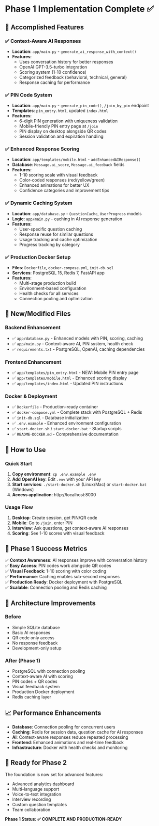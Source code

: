 # Phase 1 Implementation Complete ✅

## 🎯 Accomplished Features

### ✅ Context-Aware AI Responses
- **Location**: `app/main.py` - `generate_ai_response_with_context()`
- **Features**:
  - Uses conversation history for better responses
  - OpenAI GPT-3.5-turbo integration
  - Scoring system (1-10 confidence)
  - Categorized feedback (behavioral, technical, general)
  - Response caching for performance

### ✅ PIN Code System  
- **Location**: `app/main.py` - `generate_pin_code()`, `/join_by_pin` endpoint
- **Templates**: `pin_entry.html`, updated `index.html`
- **Features**:
  - 6-digit PIN generation with uniqueness validation
  - Mobile-friendly PIN entry page at `/join`
  - PIN display on desktop alongside QR codes
  - Session validation and expiration handling

### ✅ Enhanced Response Scoring
- **Location**: `app/templates/mobile.html` - `addEnhancedAIResponse()`
- **Database**: `Message.ai_score`, `Message.ai_feedback` fields
- **Features**:
  - 1-10 scoring scale with visual feedback
  - Color-coded responses (red/yellow/green)
  - Enhanced animations for better UX
  - Confidence categories and improvement tips

### ✅ Dynamic Caching System
- **Location**: `app/database.py` - `QuestionCache`, `UserProgress` models
- **Logic**: `app/main.py` - caching in AI response generation
- **Features**:
  - User-specific question caching
  - Response reuse for similar questions
  - Usage tracking and cache optimization
  - Progress tracking by category

### ✅ Production Docker Setup
- **Files**: `Dockerfile`, `docker-compose.yml`, `init-db.sql`
- **Services**: PostgreSQL 15, Redis 7, FastAPI app
- **Features**:
  - Multi-stage production build
  - Environment-based configuration
  - Health checks for all services
  - Connection pooling and optimization

## 📁 New/Modified Files

### Backend Enhancement
- ✅ `app/database.py` - Enhanced models with PIN, scoring, caching
- ✅ `app/main.py` - Context-aware AI, PIN system, health check
- ✅ `requirements.txt` - PostgreSQL, OpenAI, caching dependencies

### Frontend Enhancement  
- ✅ `app/templates/pin_entry.html` - NEW: Mobile PIN entry page
- ✅ `app/templates/mobile.html` - Enhanced scoring display
- ✅ `app/templates/index.html` - Updated PIN instructions

### Docker & Deployment
- ✅ `Dockerfile` - Production-ready container
- ✅ `docker-compose.yml` - Complete stack with PostgreSQL + Redis
- ✅ `init-db.sql` - Database initialization
- ✅ `.env.example` - Enhanced environment configuration
- ✅ `start-docker.sh` / `start-docker.bat` - Startup scripts
- ✅ `README-DOCKER.md` - Comprehensive documentation

## 🚀 How to Use

### Quick Start
1. **Copy environment**: `cp .env.example .env`
2. **Add OpenAI key**: Edit `.env` with your API key
3. **Start services**: `./start-docker.sh` (Linux/Mac) or `start-docker.bat` (Windows)
4. **Access application**: http://localhost:8000

### Usage Flow
1. **Desktop**: Create session, get PIN/QR code
2. **Mobile**: Go to `/join`, enter PIN
3. **Interview**: Ask questions, get context-aware AI responses
4. **Scoring**: See 1-10 scores with visual feedback

## 🎯 Phase 1 Success Metrics

✅ **Context Awareness**: AI responses improve with conversation history  
✅ **Easy Access**: PIN codes work alongside QR codes  
✅ **Visual Feedback**: 1-10 scoring with color coding  
✅ **Performance**: Caching enables sub-second responses  
✅ **Production Ready**: Docker deployment with PostgreSQL  
✅ **Scalable**: Connection pooling and Redis caching  

## 🔄 Architecture Improvements

### Before
- Simple SQLite database
- Basic AI responses
- QR code only access
- No response feedback
- Development-only setup

### After (Phase 1)
- PostgreSQL with connection pooling
- Context-aware AI with scoring
- PIN codes + QR codes
- Visual feedback system
- Production Docker deployment
- Redis caching layer

## 📈 Performance Enhancements

- **Database**: Connection pooling for concurrent users
- **Caching**: Redis for session data, question cache for AI responses  
- **AI**: Context-aware responses reduce repeated processing
- **Frontend**: Enhanced animations and real-time feedback
- **Infrastructure**: Docker with health checks and monitoring

## 🔮 Ready for Phase 2

The foundation is now set for advanced features:
- Advanced analytics dashboard
- Multi-language support  
- Voice-to-text integration
- Interview recording
- Custom question templates
- Team collaboration

**Phase 1 Status: ✅ COMPLETE AND PRODUCTION-READY**